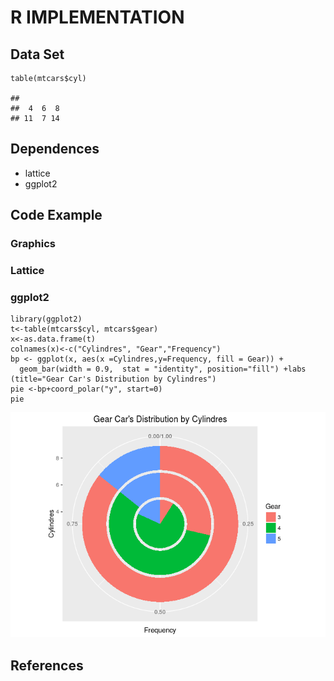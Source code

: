 R IMPLEMENTATION
================

Data Set
--------

    table(mtcars$cyl)

    ## 
    ##  4  6  8 
    ## 11  7 14

Dependences
-----------

-   lattice
-   ggplot2

Code Example
------------

### Graphics

### Lattice

### ggplot2

    library(ggplot2)
    t<-table(mtcars$cyl, mtcars$gear)
    x<-as.data.frame(t)
    colnames(x)<-c("Cylindres", "Gear","Frequency")
    bp <- ggplot(x, aes(x =Cylindres,y=Frequency, fill = Gear)) +
      geom_bar(width = 0.9,  stat = "identity", position="fill") +labs (title="Gear Car's Distribution by Cylindres")
    pie <-bp+coord_polar("y", start=0)
    pie

![](A42Ring_ChartR_files/figure-markdown_strict/unnamed-chunk-4-1.png)<!-- -->

References
----------
